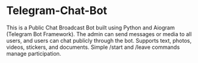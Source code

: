 # Telegram-Chat-Bot
This is a Public Chat Broadcast Bot built using Python and Aiogram (Telegram Bot Framework). The admin can send messages or media to all users, and users can chat publicly through the bot. Supports text, photos, videos, stickers, and documents. Simple /start and /leave commands manage participation.
